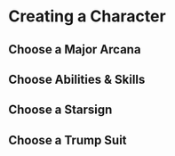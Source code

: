 # Creating a Character

## Choose a Major Arcana

## Choose Abilities & Skills

## Choose a Starsign

## Choose a Trump Suit